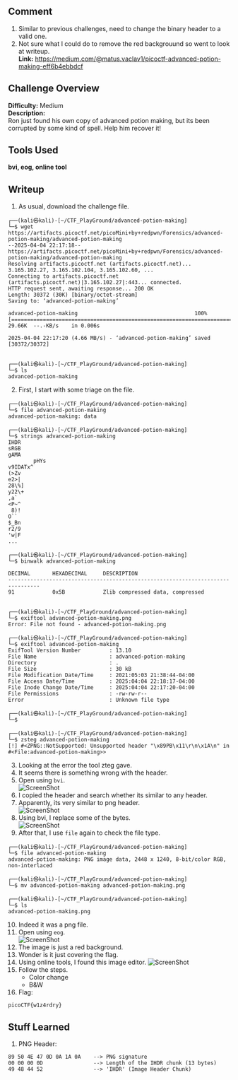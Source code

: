## Comment  
1. Similar to previous challenges, need to change the binary header to a valid one.  
2. Not sure what I could do to remove the red backgrouund so went to look at writeup.  
**Link:** https://medium.com/@matus.vaclav1/picoctf-advanced-potion-making-eff6b4ebbdcf


## Challenge Overview  
**Difficulty:** Medium  
**Description:**  
Ron just found his own copy of advanced potion making, but its been corrupted by some kind of spell. Help him recover it! 
## Tools Used  
**bvi, eog, online tool**

## Writeup  
1. As usual, download the challenge file.  
```
┌──(kali㉿kali)-[~/CTF_PlayGround/advanced-potion-making]
└─$ wget https://artifacts.picoctf.net/picoMini+by+redpwn/Forensics/advanced-potion-making/advanced-potion-making
--2025-04-04 22:17:18--  https://artifacts.picoctf.net/picoMini+by+redpwn/Forensics/advanced-potion-making/advanced-potion-making
Resolving artifacts.picoctf.net (artifacts.picoctf.net)... 3.165.102.27, 3.165.102.104, 3.165.102.60, ...
Connecting to artifacts.picoctf.net (artifacts.picoctf.net)|3.165.102.27|:443... connected.
HTTP request sent, awaiting response... 200 OK
Length: 30372 (30K) [binary/octet-stream]
Saving to: ‘advanced-potion-making’

advanced-potion-making                                     100%[========================================================================================================================================>]  29.66K  --.-KB/s    in 0.006s  

2025-04-04 22:17:20 (4.66 MB/s) - ‘advanced-potion-making’ saved [30372/30372]

                                                                                                                                                                                                                                            
┌──(kali㉿kali)-[~/CTF_PlayGround/advanced-potion-making]
└─$ ls
advanced-potion-making
```
2. First, I start with some triage on the file.  
```
┌──(kali㉿kali)-[~/CTF_PlayGround/advanced-potion-making]
└─$ file advanced-potion-making 
advanced-potion-making: data
                                                                                                                                                                                                                                            
┌──(kali㉿kali)-[~/CTF_PlayGround/advanced-potion-making]
└─$ strings advanced-potion-making           
IHDR
sRGB
gAMA
        pHYs
v9IDATx^
(>Zv
e2>|
28\%]
y22\+
,a`
<P~^
 8)!
O``
$_Bn
r2/9
'w|F
...

┌──(kali㉿kali)-[~/CTF_PlayGround/advanced-potion-making]
└─$ binwalk advanced-potion-making                                                               

DECIMAL       HEXADECIMAL     DESCRIPTION
--------------------------------------------------------------------------------
91            0x5B            Zlib compressed data, compressed

                                                                                                                                                                                                                                            
┌──(kali㉿kali)-[~/CTF_PlayGround/advanced-potion-making]
└─$ exiftool advanced-potion-making.png
Error: File not found - advanced-potion-making.png
                                                                                                                                                                                                                                            
┌──(kali㉿kali)-[~/CTF_PlayGround/advanced-potion-making]
└─$ exiftool advanced-potion-making    
ExifTool Version Number         : 13.10
File Name                       : advanced-potion-making
Directory                       : .
File Size                       : 30 kB
File Modification Date/Time     : 2021:05:03 21:38:44-04:00
File Access Date/Time           : 2025:04:04 22:18:17-04:00
File Inode Change Date/Time     : 2025:04:04 22:17:20-04:00
File Permissions                : -rw-rw-r--
Error                           : Unknown file type
                                                                                                                                                                                                                                            
┌──(kali㉿kali)-[~/CTF_PlayGround/advanced-potion-making]
└─$ 
                                                                                                                                                                                                                                            
┌──(kali㉿kali)-[~/CTF_PlayGround/advanced-potion-making]
└─$ zsteg advanced-potion-making    
[!] #<ZPNG::NotSupported: Unsupported header "\x89PB\x11\r\n\x1A\n" in #<File:advanced-potion-making>>
```

3. Looking at the error the tool zteg gave.  
4. It seems there is something wrong with the header.  
5. Open using ```bvi```.  
![ScreenShot](https://imgur.com/mBcU94j.png)  
6. I copied the header and search whether its similar to any header.  
7. Apparently, its very similar to png header.  
![ScreenShot](https://imgur.com/i2n8UaU.png)  
8. Using bvi, I replace some of the bytes.  
![ScreenShot](https://imgur.com/j0u6UXT.png)  
9. After that, I use ```file``` again to check the file type.  
```
┌──(kali㉿kali)-[~/CTF_PlayGround/advanced-potion-making]
└─$ file advanced-potion-making 
advanced-potion-making: PNG image data, 2448 x 1240, 8-bit/color RGB, non-interlaced
                                                                                                                                                                                                                                            
┌──(kali㉿kali)-[~/CTF_PlayGround/advanced-potion-making]
└─$ mv advanced-potion-making advanced-potion-making.png 
                                                                                                                                                                                                                                            
┌──(kali㉿kali)-[~/CTF_PlayGround/advanced-potion-making]
└─$ ls
advanced-potion-making.png
```
10. Indeed it was a png file.  
11. Open using ```eog```.   
![ScreenShot](https://imgur.com/Rq4DxjZ.png)
12. The image is just a red background.  
13. Wonder is it just covering the flag.  
14. Using online tools, I found this image editor.
![ScreenShot](https://imgur.com/mqT3yYg.png)
15. Follow the steps.
    - Color change
    - B&W
16. Flag:
```
picoCTF{w1z4rdry}
```

## Stuff Learned  
1. PNG Header:
```
89 50 4E 47 0D 0A 1A 0A    --> PNG signature
00 00 00 0D                --> Length of the IHDR chunk (13 bytes)
49 48 44 52                --> 'IHDR' (Image Header Chunk)
```


